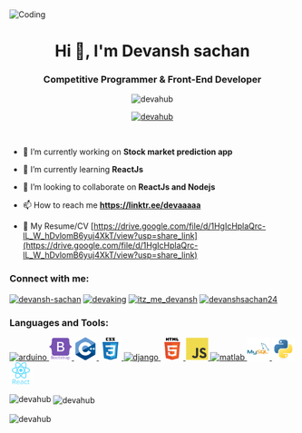 
<img align="center" alt="Coding" width="1000" height="500" src="https://media0.giphy.com/media/13HgwGsXF0aiGY/giphy.gif?cid=790b76110e28e3c5c85f1d1043933e36ccaf70ce341c6fce&rid=giphy.gif&ct=g">
<h1 align="center">Hi 👋, I'm Devansh sachan</h1>
<h3 align="center">Competitive Programmer & Front-End Developer</h3>


<p align="center"> <img src="https://komarev.com/ghpvc/?username=devahub&label=Profile%20views&color=0e75b6&style=flat" alt="devahub" /> </p>

<p align="center"> <a href="https://github.com/ryo-ma/github-profile-trophy"><img src="https://github-profile-trophy.vercel.app/?username=devahub" alt="devahub" /></a> </p>

<p align="center"> <a href="https://twitter.com/" target="blank"><img src="https://img.shields.io/twitter/follow/?logo=twitter&style=for-the-badge" alt="" /></a> </p>

- 🔭 I’m currently working on **Stock market prediction app**

- 🌱 I’m currently learning **ReactJs**

- 👯 I’m looking to collaborate on **ReactJs and Nodejs**

- 📫 How to reach me **https://linktr.ee/devaaaaa**

- 📄 My Resume/CV [https://drive.google.com/file/d/1HgIcHplaQrc-lL_W_hDvlomB6yuj4XkT/view?usp=share_link](https://drive.google.com/file/d/1HgIcHplaQrc-lL_W_hDvlomB6yuj4XkT/view?usp=share_link)

<h3 align="left">Connect with me:</h3>
<p align="left">
<a href="https://linkedin.com/in/devansh-sachan" target="blank"><img align="center" src="https://raw.githubusercontent.com/rahuldkjain/github-profile-readme-generator/master/src/images/icons/Social/linked-in-alt.svg" alt="devansh-sachan" height="30" width="40" /></a>
<a href="https://www.codechef.com/users/devaking" target="blank"><img align="center" src="https://cdn.jsdelivr.net/npm/simple-icons@3.1.0/icons/codechef.svg" alt="devaking" height="30" width="40" /></a>
<a href="https://www.hackerrank.com/itz_me_devansh" target="blank"><img align="center" src="https://raw.githubusercontent.com/rahuldkjain/github-profile-readme-generator/master/src/images/icons/Social/hackerrank.svg" alt="itz_me_devansh" height="30" width="40" /></a>
<a href="https://www.leetcode.com/devanshsachan24" target="blank"><img align="center" src="https://raw.githubusercontent.com/rahuldkjain/github-profile-readme-generator/master/src/images/icons/Social/leet-code.svg" alt="devanshsachan24" height="30" width="40" /></a>
</p>

<h3 align="left">Languages and Tools:</h3>
<p align="left"> <a href="https://www.arduino.cc/" target="_blank" rel="noreferrer"> <img src="https://cdn.worldvectorlogo.com/logos/arduino-1.svg" alt="arduino" width="40" height="40"/> </a> <a href="https://getbootstrap.com" target="_blank" rel="noreferrer"> <img src="https://raw.githubusercontent.com/devicons/devicon/master/icons/bootstrap/bootstrap-plain-wordmark.svg" alt="bootstrap" width="40" height="40"/> </a> <a href="https://www.w3schools.com/cpp/" target="_blank" rel="noreferrer"> <img src="https://raw.githubusercontent.com/devicons/devicon/master/icons/cplusplus/cplusplus-original.svg" alt="cplusplus" width="40" height="40"/> </a> <a href="https://www.w3schools.com/css/" target="_blank" rel="noreferrer"> <img src="https://raw.githubusercontent.com/devicons/devicon/master/icons/css3/css3-original-wordmark.svg" alt="css3" width="40" height="40"/> </a> <a href="https://www.djangoproject.com/" target="_blank" rel="noreferrer"> <img src="https://cdn.worldvectorlogo.com/logos/django.svg" alt="django" width="40" height="40"/> </a> <a href="https://www.w3.org/html/" target="_blank" rel="noreferrer"> <img src="https://raw.githubusercontent.com/devicons/devicon/master/icons/html5/html5-original-wordmark.svg" alt="html5" width="40" height="40"/> </a> <a href="https://developer.mozilla.org/en-US/docs/Web/JavaScript" target="_blank" rel="noreferrer"> <img src="https://raw.githubusercontent.com/devicons/devicon/master/icons/javascript/javascript-original.svg" alt="javascript" width="40" height="40"/> </a> <a href="https://www.mathworks.com/" target="_blank" rel="noreferrer"> <img src="https://upload.wikimedia.org/wikipedia/commons/2/21/Matlab_Logo.png" alt="matlab" width="40" height="40"/> </a> <a href="https://www.mysql.com/" target="_blank" rel="noreferrer"> <img src="https://raw.githubusercontent.com/devicons/devicon/master/icons/mysql/mysql-original-wordmark.svg" alt="mysql" width="40" height="40"/> </a> <a href="https://www.python.org" target="_blank" rel="noreferrer"> <img src="https://raw.githubusercontent.com/devicons/devicon/master/icons/python/python-original.svg" alt="python" width="40" height="40"/> </a> <a href="https://reactjs.org/" target="_blank" rel="noreferrer"> <img src="https://raw.githubusercontent.com/devicons/devicon/master/icons/react/react-original-wordmark.svg" alt="react" width="40" height="40"/> </a> </p>

<p><img align="left" src="https://github-readme-stats.vercel.app/api/top-langs?username=devahub&show_icons=true&locale=en&layout=compact" alt="devahub" /></p>

<p>&nbsp;<img align="center" src="https://github-readme-stats.vercel.app/api?username=devahub&show_icons=true&locale=en" alt="devahub" /></p>

<p><img align="center" src="https://github-readme-streak-stats.herokuapp.com/?user=devahub&" alt="devahub" /></p>
